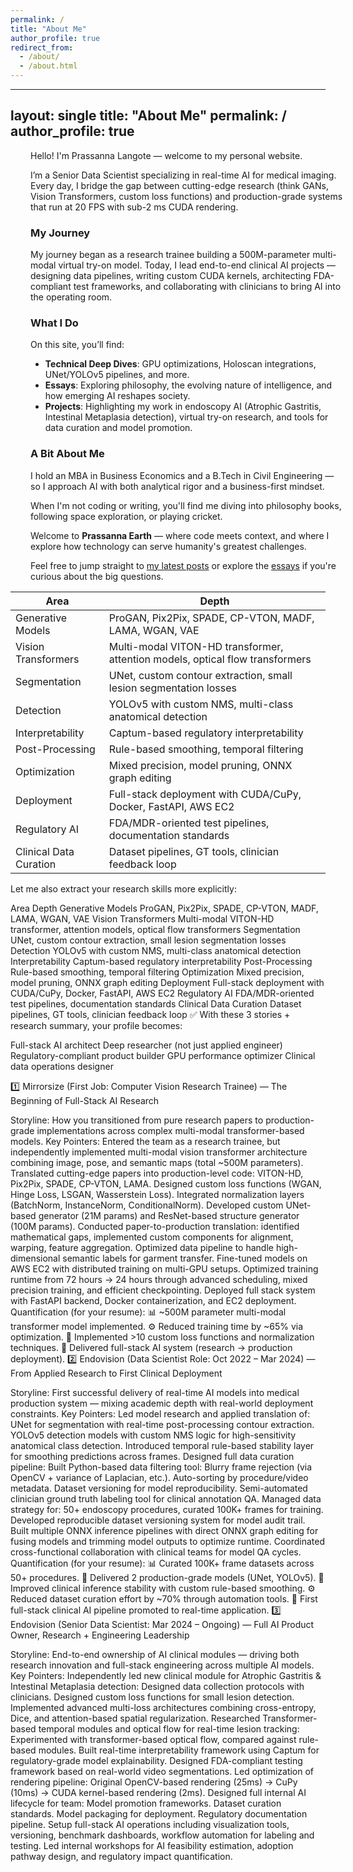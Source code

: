 ```yaml
---
permalink: /
title: "About Me"
author_profile: true
redirect_from: 
  - /about/
  - /about.html
---
```



---
layout: single
title: "About Me"
permalink: /
author_profile: true
---

<div style="max-width: 100%; width: 100%; padding: 0 2rem;">
  
Hello! I'm Prassanna Langote — welcome to my personal website.

I’m a Senior Data Scientist specializing in real-time AI for medical imaging. Every day, I bridge the gap between cutting-edge research (think GANs, Vision Transformers, custom loss functions) and production-grade systems that run at 20 FPS with sub-2 ms CUDA rendering.

### My Journey

My journey began as a research trainee building a 500M-parameter multi-modal virtual try-on model. Today, I lead end-to-end clinical AI projects — designing data pipelines, writing custom CUDA kernels, architecting FDA-compliant test frameworks, and collaborating with clinicians to bring AI into the operating room.

### What I Do

On this site, you’ll find:

- **Technical Deep Dives**: GPU optimizations, Holoscan integrations, UNet/YOLOv5 pipelines, and more.
- **Essays**: Exploring philosophy, the evolving nature of intelligence, and how emerging AI reshapes society.
- **Projects**: Highlighting my work in endoscopy AI (Atrophic Gastritis, Intestinal Metaplasia detection), virtual try-on research, and tools for data curation and model promotion.

### A Bit About Me

I hold an MBA in Business Economics and a B.Tech in Civil Engineering — so I approach AI with both analytical rigor and a business-first mindset.

When I'm not coding or writing, you'll find me diving into philosophy books, following space exploration, or playing cricket.

Welcome to **Prassanna Earth** — where code meets context, and where I explore how technology can serve humanity's greatest challenges.

Feel free to jump straight to [my latest posts](/blog/) or explore the [essays](/essays/) if you're curious about the big questions.

</div>

| Area                   | Depth                                                                                     |
|------------------------|-------------------------------------------------------------------------------------------|
| Generative Models      | ProGAN, Pix2Pix, SPADE, CP-VTON, MADF, LAMA, WGAN, VAE                                   |
| Vision Transformers    | Multi-modal VITON-HD transformer, attention models, optical flow transformers             |
| Segmentation           | UNet, custom contour extraction, small lesion segmentation losses                         |
| Detection              | YOLOv5 with custom NMS, multi-class anatomical detection                                  |
| Interpretability       | Captum-based regulatory interpretability                                                  |
| Post-Processing        | Rule-based smoothing, temporal filtering                                                  |
| Optimization           | Mixed precision, model pruning, ONNX graph editing                                        |
| Deployment             | Full-stack deployment with CUDA/CuPy, Docker, FastAPI, AWS EC2                           |
| Regulatory AI          | FDA/MDR-oriented test pipelines, documentation standards                                  |
| Clinical Data Curation | Dataset pipelines, GT tools, clinician feedback loop                                      |                     |


Let me also extract your research skills more explicitly:

Area	Depth
Generative Models	ProGAN, Pix2Pix, SPADE, CP-VTON, MADF, LAMA, WGAN, VAE
Vision Transformers	Multi-modal VITON-HD transformer, attention models, optical flow transformers
Segmentation	UNet, custom contour extraction, small lesion segmentation losses
Detection	YOLOv5 with custom NMS, multi-class anatomical detection
Interpretability	Captum-based regulatory interpretability
Post-Processing	Rule-based smoothing, temporal filtering
Optimization	Mixed precision, model pruning, ONNX graph editing
Deployment	Full-stack deployment with CUDA/CuPy, Docker, FastAPI, AWS EC2
Regulatory AI	FDA/MDR-oriented test pipelines, documentation standards
Clinical Data Curation	Dataset pipelines, GT tools, clinician feedback loop
✅ With these 3 stories + research summary, your profile becomes:

Full-stack AI architect
Deep researcher (not just applied engineer)
Regulatory-compliant product builder
GPU performance optimizer
Clinical data operations designer



1️⃣ Mirrorsize (First Job: Computer Vision Research Trainee) — The Beginning of Full-Stack AI Research

Storyline:
How you transitioned from pure research papers to production-grade implementations across complex multi-modal transformer-based models.
Key Pointers:
Entered the team as a research trainee, but independently implemented multi-modal vision transformer architecture combining image, pose, and semantic maps (total ~500M parameters).
Translated cutting-edge papers into production-level code:
VITON-HD, Pix2Pix, SPADE, CP-VTON, LAMA.
Designed custom loss functions (WGAN, Hinge Loss, LSGAN, Wasserstein Loss).
Integrated normalization layers (BatchNorm, InstanceNorm, ConditionalNorm).
Developed custom UNet-based generator (21M params) and ResNet-based structure generator (100M params).
Conducted paper-to-production translation: identified mathematical gaps, implemented custom components for alignment, warping, feature aggregation.
Optimized data pipeline to handle high-dimensional semantic labels for garment transfer.
Fine-tuned models on AWS EC2 with distributed training on multi-GPU setups.
Optimized training runtime from 72 hours → 24 hours through advanced scheduling, mixed precision training, and efficient checkpointing.
Deployed full stack system with FastAPI backend, Docker containerization, and EC2 deployment.
Quantification (for your resume):
📊 ~500M parameter multi-modal transformer model implemented.
⚙️ Reduced training time by ~65% via optimization.
🔬 Implemented >10 custom loss functions and normalization techniques.
🚀 Delivered full-stack AI system (research → production deployment).
2️⃣ Endovision (Data Scientist Role: Oct 2022 – Mar 2024) — From Applied Research to First Clinical Deployment

Storyline:
First successful delivery of real-time AI models into medical production system — mixing academic depth with real-world deployment constraints.
Key Pointers:
Led model research and applied translation of:
UNet for segmentation with real-time post-processing contour extraction.
YOLOv5 detection models with custom NMS logic for high-sensitivity anatomical class detection.
Introduced temporal rule-based stability layer for smoothing predictions across frames.
Designed full data curation pipeline:
Built Python-based data filtering tool:
Blurry frame rejection (via OpenCV + variance of Laplacian, etc.).
Auto-sorting by procedure/video metadata.
Dataset versioning for model reproducibility.
Semi-automated clinician ground truth labeling tool for clinical annotation QA.
Managed data strategy for:
50+ endoscopy procedures, curated 100K+ frames for training.
Developed reproducible dataset versioning system for model audit trail.
Built multiple ONNX inference pipelines with direct ONNX graph editing for fusing models and trimming model outputs to optimize runtime.
Coordinated cross-functional collaboration with clinical teams for model QA cycles.
Quantification (for your resume):
📊 Curated 100K+ frame datasets across 50+ procedures.
🧪 Delivered 2 production-grade models (UNet, YOLOv5).
🚀 Improved clinical inference stability with custom rule-based smoothing.
⚙️ Reduced dataset curation effort by ~70% through automation tools.
🔬 First full-stack clinical AI pipeline promoted to real-time application.
3️⃣ Endovision (Senior Data Scientist: Mar 2024 – Ongoing) — Full AI Product Owner, Research + Engineering Leadership

Storyline:
End-to-end ownership of AI clinical modules — driving both research innovation and full-stack engineering across multiple AI models.
Key Pointers:
Independently led new clinical module for Atrophic Gastritis & Intestinal Metaplasia detection:
Designed data collection protocols with clinicians.
Designed custom loss functions for small lesion detection.
Implemented advanced multi-loss architectures combining cross-entropy, Dice, and attention-based spatial regularization.
Researched Transformer-based temporal modules and optical flow for real-time lesion tracking:
Experimented with transformer-based optical flow, compared against rule-based modules.
Built real-time interpretability framework using Captum for regulatory-grade model explainability.
Designed FDA-compliant testing framework based on real-world video segmentations.
Led optimization of rendering pipeline:
Original OpenCV-based rendering (25ms) → CuPy (10ms) → CUDA kernel-based rendering (2ms).
Designed full internal AI lifecycle for team:
Model promotion frameworks.
Dataset curation standards.
Model packaging for deployment.
Regulatory documentation pipeline.
Setup full-stack AI operations including visualization tools, versioning, benchmark dashboards, workflow automation for labeling and testing.
Led internal workshops for AI feasibility estimation, adoption pathway design, and regulatory impact quantification.
